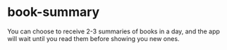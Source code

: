 # book-summary
You can choose to receive 2-3 summaries of books in a day, and the app will wait until you read them before showing you new ones.

